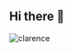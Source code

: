 ## Hi there 👋
![clarence](https://github.com/user-attachments/assets/53a3980b-48d1-4365-b3ab-f6e6238635c8)

<!--
**marcgispert11/marcgispert11** is a ✨ _special_ ✨ repository because its `README.md` (this file) appears on your GitHub profile.



- 🔭 For the moment, im studing cybersecurity at Enti UB.
- 🌱 I’m also learning Python.
- 👯 I’m looking to collaborate on cybersecurity and hacking projects. 
- 📫 How to reach me: marc.gispert@enti.cat
- ⚡ Fun fact: I'll be uploading my projects in this profile. Most of them are from school assignments
